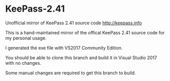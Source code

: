 # KeePass-2.41

Unofficial mirror of KeePass 2.41 source code http://keepass.info

This is a hand-maintained mirror of the offical KeePass 2.41 source code for my personal usage.

I generated the exe file with VS2017 Community Edition. 

You should be able to clone this branch and build it in Visual Studio 2017 with no changes.

Some manual changes are required to get this branch to build.
